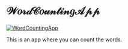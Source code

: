 # 𝒲𝑜𝓇𝒹𝒞𝑜𝓊𝓃𝓉𝒾𝓃𝑔𝒜𝓅𝓅

[![WordCountingApp](WordCountingApp.gif)](https://wordcountingapp.ml/)

This is an app where you can count the words.
